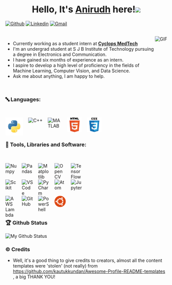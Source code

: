 <p>
  <h1 align="center"><b>Hello, It's <a href="https://anirudhnbharadwaj.github.io/">Anirudh</a> here!<img src="https://raw.githubusercontent.com/iampavangandhi/iampavangandhi/master/gifs/Hi.gif" width="30px"></b></h1>
</p>


[![Github](https://img.shields.io/badge/-Github-000?style=flat&logo=Github&logoColor=white)](https://github.com/anirudhnbharadwaj/)
[![Linkedin](https://img.shields.io/badge/-LinkedIn-blue?style=flat&logo=Linkedin&logoColor=white)](https://www.linkedin.com/in/anirudhnbharadwaj-288116214/)
[![Gmail](https://img.shields.io/badge/-Gmail-c14438?style=flat&logo=Gmail&logoColor=white)](mailto:anirudhbharadwaj13@gmail.com)


<br>

<img align="right" height="220px" alt="GIF" src="https://i.pinimg.com/originals/e4/26/70/e426702edf874b181aced1e2fa5c6cde.gif" /> 
 
- Currently working as a student intern at [**Cyclops MedTech**](https://www.cyclopsmedtech.com/)
- I'm an undergrad student at S J B Institute of Technology pursuing a degree in Electronics and Communication.
- I have gained six months of experience as an intern.
- I aspire to develop a high level of proficiency in the fields of Machine Learning, Computer Vision, and Data Science.
- Ask me about anything, I am happy to help.

<br>

### 🔤 Languages:
<br>

<p>

<img style="padding-right:1rem" align="left" alt="Python" width="55px" src="https://raw.githubusercontent.com/github/explore/80688e429a7d4ef2fca1e82350fe8e3517d3494d/topics/python/python.png" />

<img style="padding-right:1rem" align="left" alt="C++" width="45px" src="https://upload.wikimedia.org/wikipedia/commons/thumb/1/18/ISO_C%2B%2B_Logo.svg/1200px-ISO_C%2B%2B_Logo.svg.png" />
  
<img style="padding-right:1rem" align="left" alt="MATLAB" width="45px" src="https://upload.wikimedia.org/wikipedia/commons/thumb/2/21/Matlab_Logo.png/1200px-Matlab_Logo.png" />

<img style="padding-right:1rem" align="left" alt="HTML5" width="45px" src="https://raw.githubusercontent.com/github/explore/80688e429a7d4ef2fca1e82350fe8e3517d3494d/topics/html/html.png" />

<img style="padding-right:1rem"  align="left" alt="CSS3" width="45px" src="https://raw.githubusercontent.com/github/explore/80688e429a7d4ef2fca1e82350fe8e3517d3494d/topics/css/css.png" />
  
</p>

<br/>
<br/> 
<br/>

### 🧰 Tools, Libraries and Software:

<br/>

<p>
<img style="padding-right:1rem" align="left" alt="Numpy" width="35px" src="https://user-images.githubusercontent.com/98330/63813335-20cd4b80-c8e2-11e9-9c04-e4dbf7285aa1.png" />

<img style="padding-right:1rem" align="left" alt="Pandas" width="35px" src="https://www.cilans.net/wp-content/uploads/2019/12/Python-Pandas-logo.png" />

<img style="padding-right:1rem" align="left" alt="Matplotlib" width="35px" src="https://upload.wikimedia.org/wikipedia/commons/8/84/Matplotlib_icon.svg" />

<img style="padding-right:1rem" align="left" alt="OpenCV" width="35px" src="https://raw.githubusercontent.com/wiki/opencv/opencv/logo/OpenCV_logo_no_text.svg?sanitize=true" />

<img style="padding-right:1rem" align="left" alt="TensorFlow" width="35px" src="https://upload.wikimedia.org/wikipedia/commons/2/2d/Tensorflow_logo.svg" />

<br/>
<br/>
<br/>

<img style="padding-right:1rem" align="left" alt="Scikit" width="35px" src="https://upload.wikimedia.org/wikipedia/commons/0/05/Scikit_learn_logo_small.svg" />

<img style="padding-right:1rem" align="left" alt="VSCode" width="35px" src="https://upload.wikimedia.org/wikipedia/commons/9/9a/Visual_Studio_Code_1.35_icon.svg" />

<img style="padding-right:1rem" align="left" alt="PyCharm" width="35px" src="https://upload.wikimedia.org/wikipedia/commons/1/1d/PyCharm_Icon.svg" />

<img style="padding-right:1rem" align="left" alt="Atom" width="35px" src="https://upload.wikimedia.org/wikipedia/commons/8/80/Atom_editor_logo.svg" />  
  
<img style="padding-right:1rem" align="left" alt="Jupyter" width="35px" src="https://upload.wikimedia.org/wikipedia/commons/3/38/Jupyter_logo.svg" /> 
  
<br/>
<br/>
<br/>

<img style="padding-right:1rem" align="left" alt="AWS Lambda" width="35px" src="https://upload.wikimedia.org/wikipedia/commons/5/5c/Amazon_Lambda_architecture_logo.svg" />
  
<img style="padding-right:1rem" align="left" alt="GitHub" width="35px" src="https://github.githubassets.com/images/modules/logos_page/GitHub-Mark.png" />

<img style="padding-right:1rem" align="left" alt="PowerShell" width="35px" src="https://upload.wikimedia.org/wikipedia/commons/2/2f/PowerShell_5.0_icon.png" />
 
<img style="padding-right:1rem" align="left" alt="Ubuntu" width="35px" src="https://raw.githubusercontent.com/github/explore/80688e429a7d4ef2fca1e82350fe8e3517d3494d/topics/ubuntu/ubuntu.png" />
<br/>
<br/>
<br/>
</p>

### 🏆 Github Status

![My Github Status](https://github-readme-stats.vercel.app/api?username=anirudhnbharadwaj&show_icons=true&theme=radical&line_height=33)

### ©️ Credits

- Well, it's a good thing to give credits to creators, almost all the content templates were 'stolen' (not really) from https://github.com/kautukkundan/Awesome-Profile-README-templates , a big THANK YOU!
